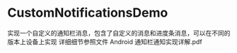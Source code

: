 # CustomNotificationsDemo
实现一个自定义的通知栏消息，包含了自定义的消息和进度条消息，可以在不同的版本上设备上实现
详细细节参照文件  Android 通知栏通知实现详解.pdf 
